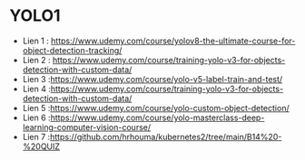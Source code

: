 # YOLO1
- Lien 1 : https://www.udemy.com/course/yolov8-the-ultimate-course-for-object-detection-tracking/
- Lien 2 : https://www.udemy.com/course/training-yolo-v3-for-objects-detection-with-custom-data/
- Lien 3 :https://www.udemy.com/course/yolo-v5-label-train-and-test/
- Lien 4 :https://www.udemy.com/course/training-yolo-v3-for-objects-detection-with-custom-data/
- Lien 5 :https://www.udemy.com/course/yolo-custom-object-detection/
- Lien 6 :https://www.udemy.com/course/yolo-masterclass-deep-learning-computer-vision-course/
- Lien 7 :https://github.com/hrhouma/kubernetes2/tree/main/B14%20-%20QUIZ


  
